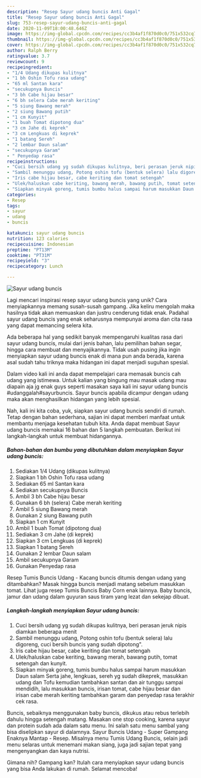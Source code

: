 ```yaml
---
description: "Resep Sayur udang buncis Anti Gagal"
title: "Resep Sayur udang buncis Anti Gagal"
slug: 753-resep-sayur-udang-buncis-anti-gagal
date: 2020-11-09T18:00:48.646Z
image: https://img-global.cpcdn.com/recipes/cc3b4af1f870d0c0/751x532cq70/sayur-udang-buncis-foto-resep-utama.jpg
thumbnail: https://img-global.cpcdn.com/recipes/cc3b4af1f870d0c0/751x532cq70/sayur-udang-buncis-foto-resep-utama.jpg
cover: https://img-global.cpcdn.com/recipes/cc3b4af1f870d0c0/751x532cq70/sayur-udang-buncis-foto-resep-utama.jpg
author: Ralph Berry
ratingvalue: 3.7
reviewcount: 9
recipeingredient:
- "1/4 Udang dikupas kulitnya"
- "1 bh Oshin Tofu rasa udang"
- "65 ml Santan kara"
- "secukupnya Buncis"
- "3 bh Cabe hijau besar"
- "6 bh selera Cabe merah keriting"
- "5 siung Bawang merah"
- "2 siung Bawang putih"
- "1 cm Kunyit"
- "1 buah Tomat dipotong dua"
- "3 cm Jahe di keprek"
- "3 cm Lengkuas di keprek"
- "1 batang Sereh"
- "2 lembar Daun salam"
- "secukupnya Garam"
- " Penyedap rasa"
recipeinstructions:
- "Cuci bersih udang yg sudah dikupas kulitnya, beri perasan jeruk nipis diamkan beberapa menit"
- "Sambil menunggu udang, Potong oshin tofu (bentuk selera) lalu digoreng, cuci bersih buncis yang sudah dipotong&#34;."
- "Iris cabe hijau besar, cabe keriting dan tomat setengah"
- "Ulek/haluskan cabe keriting, bawang merah, bawang putih, tomat setengah dan kunyit."
- "Siapkan minyak goreng, tumis bumbu halus sampai harum masukkan Daun salam Serta jahe, lengkuas, sereh yg sudah dikeprek, masukkan udang dan Tofu kemudian tambahkan santan dan air tunggu sampai mendidih, lalu masukkan buncis, irisan tomat, cabe hijau besar dan irisan cabe merah keriting tambahkan garam dan penyedap rasa terakhir cek rasa."
categories:
- Resep
tags:
- sayur
- udang
- buncis

katakunci: sayur udang buncis 
nutrition: 123 calories
recipecuisine: Indonesian
preptime: "PT13M"
cooktime: "PT31M"
recipeyield: "3"
recipecategory: Lunch

---
```



![Sayur udang buncis](https://img-global.cpcdn.com/recipes/cc3b4af1f870d0c0/751x532cq70/sayur-udang-buncis-foto-resep-utama.jpg)

Lagi mencari inspirasi resep sayur udang buncis yang unik? Cara menyiapkannya memang susah-susah gampang. Jika keliru mengolah maka hasilnya tidak akan memuaskan dan justru cenderung tidak enak. Padahal sayur udang buncis yang enak seharusnya mempunyai aroma dan cita rasa yang dapat memancing selera kita.

Ada beberapa hal yang sedikit banyak mempengaruhi kualitas rasa dari sayur udang buncis, mulai dari jenis bahan, lalu pemilihan bahan segar, hingga cara membuat dan menyajikannya. Tidak usah pusing jika ingin menyiapkan sayur udang buncis enak di mana pun anda berada, karena asal sudah tahu triknya maka hidangan ini dapat menjadi suguhan spesial.

Dalam video kali ini anda dapat mempelajari cara memasak buncis cah udang yang istimewa. Untuk kalian yang bingung mau masak udang mau diapain aja jg enak guys seperti masakan saya kali ini sayur udang buncis #udanggalah#sayurbuncis. Sayur buncis apabila dicampur dengan udang maka akan menghasilkan hidangan yang lebih spesial.


Nah, kali ini kita coba, yuk, siapkan sayur udang buncis sendiri di rumah. Tetap dengan bahan sederhana, sajian ini dapat memberi manfaat untuk membantu menjaga kesehatan tubuh kita. Anda dapat membuat Sayur udang buncis memakai 16 bahan dan 5 langkah pembuatan. Berikut ini langkah-langkah untuk membuat hidangannya.

<!--inarticleads1-->

##### Bahan-bahan dan bumbu yang dibutuhkan dalam menyiapkan Sayur udang buncis:

1. Sediakan 1/4 Udang (dikupas kulitnya)
1. Siapkan 1 bh Oshin Tofu rasa udang
1. Sediakan 65 ml Santan kara
1. Sediakan secukupnya Buncis
1. Ambil 3 bh Cabe hijau besar
1. Gunakan 6 bh (selera) Cabe merah keriting
1. Ambil 5 siung Bawang merah
1. Gunakan 2 siung Bawang putih
1. Siapkan 1 cm Kunyit
1. Ambil 1 buah Tomat (dipotong dua)
1. Sediakan 3 cm Jahe (di keprek)
1. Siapkan 3 cm Lengkuas (di keprek)
1. Siapkan 1 batang Sereh
1. Gunakan 2 lembar Daun salam
1. Ambil secukupnya Garam
1. Gunakan  Penyedap rasa


Resep Tumis Buncis Udang - Kacang buncis ditumis dengan udang yang ditambahkan? Masak hingga buncis menjadi matang sebelum masukkan tomat. Lihat juga resep Tumis Buncis Baby Corn enak lainnya. Baby buncis, jamur dan udang dalam guyuran saus tiram yang lezat dan sekejap dibuat. 

<!--inarticleads2-->

##### Langkah-langkah menyiapkan Sayur udang buncis:

1. Cuci bersih udang yg sudah dikupas kulitnya, beri perasan jeruk nipis diamkan beberapa menit
1. Sambil menunggu udang, Potong oshin tofu (bentuk selera) lalu digoreng, cuci bersih buncis yang sudah dipotong&#34;.
1. Iris cabe hijau besar, cabe keriting dan tomat setengah
1. Ulek/haluskan cabe keriting, bawang merah, bawang putih, tomat setengah dan kunyit.
1. Siapkan minyak goreng, tumis bumbu halus sampai harum masukkan Daun salam Serta jahe, lengkuas, sereh yg sudah dikeprek, masukkan udang dan Tofu kemudian tambahkan santan dan air tunggu sampai mendidih, lalu masukkan buncis, irisan tomat, cabe hijau besar dan irisan cabe merah keriting tambahkan garam dan penyedap rasa terakhir cek rasa.


Buncis, sebaiknya menggunakan baby buncis, dikukus atau rebus terlebih dahulu hingga setengah matang. Masakan one stop cooking, karena sayur dan protein sudah ada dalam satu menu. Ini salah satu menu sambal yang bisa diselipkan sayur di dalamnya. Sayur Buncis Udang - Super Gampang Enaknya Mantap - Resep. Misalnya menu Tumis Udang Buncis, selain jadi menu selaras untuk menemani makan siang, juga jadi sajian tepat yang mengenyangkan dan kaya nutrisi. 

Gimana nih? Gampang kan? Itulah cara menyiapkan sayur udang buncis yang bisa Anda lakukan di rumah. Selamat mencoba!
